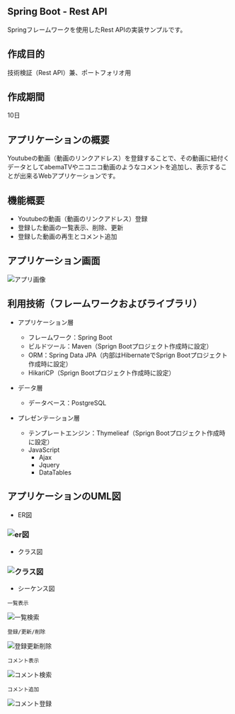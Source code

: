 ## Spring Boot - Rest API

Springフレームワークを使用したRest APIの実装サンプルです。

## 作成目的
技術検証（Rest API）兼、ポートフォリオ用

## 作成期間
10日

## アプリケーションの概要
Youtubeの動画（動画のリンクアドレス）を登録することで、その動画に紐付くデータとしてabemaTVやニコニコ動画のようなコメントを追加し、表示することが出来るWebアプリケーションです。

## 機能概要
- Youtubeの動画（動画のリンクアドレス）登録
- 登録した動画の一覧表示、削除、更新
- 登録した動画の再生とコメント追加

## アプリケーション画面
![アプリ画像](https://user-images.githubusercontent.com/64893747/81176896-cfcd3580-8fe0-11ea-9280-9731c48ac11e.jpg)

## 利用技術（フレームワークおよびライブラリ）
- アプリケーション層
    - フレームワーク：Spring Boot
    - ビルドツール：Maven（Sprign Bootプロジェクト作成時に設定）
    - ORM：Spring Data JPA（内部はHibernateでSprign Bootプロジェクト作成時に設定）
    - HikariCP（Sprign Bootプロジェクト作成時に設定）

- データ層
    - データベース：PostgreSQL

- プレゼンテーション層
    - テンプレートエンジン：Thymelieaf（Sprign Bootプロジェクト作成時に設定）
    - JavaScript
        - Ajax
        - Jquery
        - DataTables

## アプリケーションのUML図
- ER図
### ![er図](https://user-images.githubusercontent.com/64893747/81170565-df934c80-8fd5-11ea-9e19-eb17e9d1ab3d.jpg)

- クラス図
### ![クラス図](https://user-images.githubusercontent.com/64893747/81170954-8c6dc980-8fd6-11ea-9c66-774108400552.jpg)

- シーケンス図
```
一覧表示
```
![一覧検索](https://user-images.githubusercontent.com/64893747/81171927-3f8af280-8fd8-11ea-885c-9718fc874622.jpg)
```
登録/更新/削除
```
![登録更新削除](https://user-images.githubusercontent.com/64893747/81171928-3f8af280-8fd8-11ea-974b-c4e79dec224e.jpg)
```
コメント表示
```
![コメント検索](https://user-images.githubusercontent.com/64893747/81171924-3dc12f00-8fd8-11ea-924a-284e5b6be4a8.jpg)
```
コメント追加
```
![コメント登録](https://user-images.githubusercontent.com/64893747/81171926-3ef25c00-8fd8-11ea-8878-3b68e06fe4d4.jpg)


